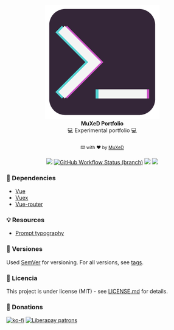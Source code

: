 <p align=center>
  <img width=300 src="./media/Logo_MuXeD.png"/>
  <br>
  <span><strong>MuXeD Portfolio</strong><br>💻 Experimental portfolio 💻<br><br>
    <sub>⌨️ with ❤︎ by
      <a href="https://github.com/juananmuxed">MuXeD</a>
    </sub><br><br>
    <a href="https://muxed.dev/"><img src="https://img.shields.io/website?down_message=Ca%C3%ADdo&label=Web&style=flat&up_message=En%20linea&url=https%3A%2F%2Fmuxed.dev%2F&logo=firefox"></a>
    <a href="https://muxed.dev/"><img alt="GitHub Workflow Status (branch)" src="https://img.shields.io/github/workflow/status/juananmuxed/muxed/Deploy%20to%20web%20server/master?label=Build&logo=github"></a>
    <a href="https://github.com/juananmuxed/muxed/blob/master/LICENSE/"><img src="https://img.shields.io/github/license/juananmuxed/muxed?label=License"></a>
    <a href="https://discord.gg/UnBtckE"><img src="https://img.shields.io/discord/324463341819133953?color=purple&label=Discord&logo=discord"></a>
</p>

### 📂 Dependencies

- [Vue](https://vuejs.org/)
- [Vuex](https://vuex.vuejs.org/)
- [Vue-router](https://router.vuejs.org/)

### 💡 Resources

- [Prompt typography](https://int10h.org/oldschool-pc-fonts/)

### 📌 Versiones

Used [SemVer](http://semver.org/) for versioning. For all versions, see [tags](https://github.com/juananmuxed/muxed/tags).

### 📄 Licencia

This project is under license (MIT) - see [LICENSE.md](LICENSE.md) for details.

### 🎁 Donations

[![ko-fi](https://www.ko-fi.com/img/githubbutton_sm.svg)](https://ko-fi.com/U7U21M2BE)
[![Liberapay patrons](https://img.shields.io/liberapay/patrons/MuXeD?color=green&label=Donors&logo=liberapay)](https://liberapay.com/MuXeD/)